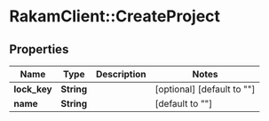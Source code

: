 # RakamClient::CreateProject

## Properties
Name | Type | Description | Notes
------------ | ------------- | ------------- | -------------
**lock_key** | **String** |  | [optional] [default to &quot;&quot;]
**name** | **String** |  | [default to &quot;&quot;]



